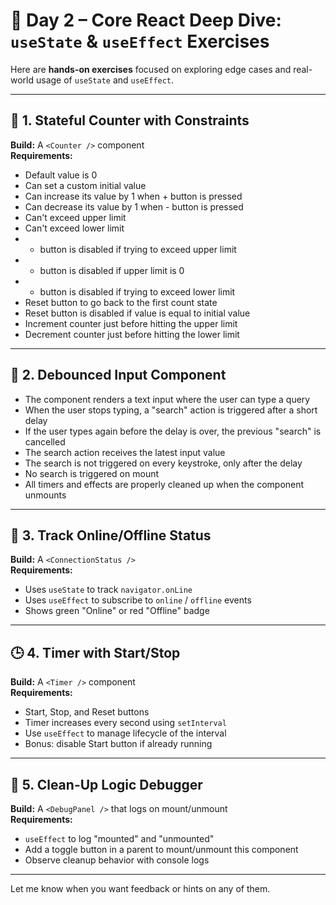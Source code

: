 # 🚧 Day 2 – Core React Deep Dive: `useState` & `useEffect` Exercises

Here are **hands-on exercises** focused on exploring edge cases and real-world usage of `useState` and `useEffect`.

---

## 🧪 1. Stateful Counter with Constraints

**Build:** A `<Counter />` component  
**Requirements:**
- Default value is 0
- Can set a custom initial value
- Can increase its value by 1 when + button is pressed
- Can decrease its value by 1 when - button is pressed
- Can't exceed upper limit
- Can't exceed lower limit
- + button is disabled if trying to exceed upper limit
- + button is disabled if upper limit is 0
- - button is disabled if trying to exceed lower limit
- Reset button to go back to the first count state
- Reset button is disabled if value is equal to initial value
- Increment counter just before hitting the upper limit
- Decrement counter just before hitting the lower limit

---

## 🔁 2. Debounced Input Component

- The component renders a text input where the user can type a query
- When the user stops typing, a "search" action is triggered after a short delay
- If the user types again before the delay is over, the previous "search" is cancelled
- The search action receives the latest input value
- The search is not triggered on every keystroke, only after the delay
- No search is triggered on mount
- All timers and effects are properly cleaned up when the component unmounts

---

## 📶 3. Track Online/Offline Status

**Build:** A `<ConnectionStatus />`  
**Requirements:**
- Uses `useState` to track `navigator.onLine`
- Uses `useEffect` to subscribe to `online` / `offline` events
- Shows green "Online" or red "Offline" badge

---

## 🕒 4. Timer with Start/Stop

**Build:** A `<Timer />` component  
**Requirements:**
- Start, Stop, and Reset buttons
- Timer increases every second using `setInterval`
- Use `useEffect` to manage lifecycle of the interval
- Bonus: disable Start button if already running

---

## 🧹 5. Clean-Up Logic Debugger

**Build:** A `<DebugPanel />` that logs on mount/unmount  
**Requirements:**
- `useEffect` to log "mounted" and "unmounted"
- Add a toggle button in a parent to mount/unmount this component
- Observe cleanup behavior with console logs

---

Let me know when you want feedback or hints on any of them.
